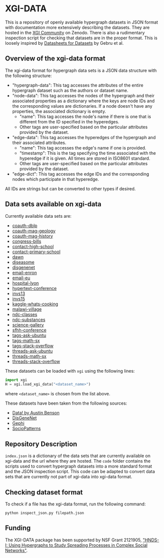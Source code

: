 # XGI-DATA
 
This is a repository of openly available hypergraph datasets in JSON format with documentation more extensively describing the datasets. They are hosted in the [XGI Community](https://zenodo.org/communities/xgi) on Zenodo. There is also a rudimentary inspection script for checking that datasets are in the proper format. This is loosely inspired by [Datasheets for Datasets](https://arxiv.org/abs/1803.09010) by Gebru et al.

## Overview of the xgi-data format
The xgi-data format for hypergraph data sets is a JSON data structure with the following structure:
* "hypergraph-data": This tag accesses the attributes of the entire hypergraph dataset such as the authors or dataset name.
* "node-data": This tag accesses the nodes of the hypergraph and their associated properties as a dictionary where the keys are node IDs and the corresponding values are dictionaries. If a node doesn't have any properties, the associated dictionary is empty.
  * "name": This tag accesses the node's name if there is one that is different from the ID specified in the hyperedges.
  * Other tags are user-specified based on the particular attributes provided by the dataset.
* "edge-data": This tag accesses the hyperedges of the hypergraph and their associated attributes.
  * "name": This tag accesses the edge's name if one is provided.
  * "timestamp": This is the tag specifying the time associated with the hyperedge if it is given. All times are stored in ISO8601 standard.
  * Other tags are user-specified based on the particular attributes provided by the dataset.
* "edge-dict": This tag accesses the edge IDs and the corresponding nodes which participate in that hyperedge.

All IDs are strings but can be converted to other types if desired.

## Data sets available on xgi-data

Currently available data sets are:
* [coauth-dblp](https://zenodo.org/records/10155873)
* [coauth-mag-geology](https://zenodo.org/records/10155787)
* [coauth-mag-history](https://zenodo.org/records/10155796)
* [congress-bills](https://zenodo.org/records/10155800)
* [contact-high-school](https://zenodo.org/records/10155802)
* [contact-primary-school](https://zenodo.org/records/10155810)
* [dawn](https://zenodo.org/records/10155779)
* [diseasome](https://zenodo.org/records/10155812)
* [disgenenet](https://zenodo.org/records/10155817)
* [email-enron](https://zenodo.org/records/10155819)
* [email-eu](https://zenodo.org/records/10155823)
* [hospital-lyon](https://zenodo.org/records/10155825)
* [hypertext-conference](https://zenodo.org/records/10206136)
* [invs13](https://zenodo.org/records/10206151)
* [invs15](https://zenodo.org/records/10206154)
* [kaggle-whats-cooking](https://zenodo.org/records/10157609)
* [malawi-village](https://zenodo.org/records/10206147)
* [ndc-classes](https://zenodo.org/records/10155772)
* [ndc-substances](https://zenodo.org/records/10155831)
* [science-gallery](https://zenodo.org/records/10206142)
* [sfhh-conference](https://zenodo.org/records/10198859)
* [tags-ask-ubuntu](https://zenodo.org/records/10155835)
* [tags-math-sx](https://zenodo.org/records/10155845)
* [tags-stack-overflow](https://zenodo.org/records/10155885)
* [threads-ask-ubuntu](https://zenodo.org/records/10373311)
* [threads-math-sx](https://zenodo.org/records/10373324)
* [threads-stack-overflow](https://zenodo.org/records/10373328)

These datasets can be loaded with `xgi` using the following lines:
```python
import xgi
H = xgi.load_xgi_data("<dataset_name>")
```
where `<dataset_name>` is chosen from the list above.

These datasets have been taken from the following sources:
* [Data! by Austin Benson](https://www.cs.cornell.edu/~arb/data/)
* [DisGeneNet](https://www.disgenet.org/)
* [Gephi](https://github.com/gephi/gephi.github.io/)
* [SocioPatterns](http://www.sociopatterns.org/)

## Repository Description
`index.json` is a dictionary of the data sets that are currently available on xgi-data and the url where they are hosted.
The `code` folder contains the scripts used to convert hypergraph datasets into a more standard format and the JSON inspection script. This code can be adapted to convert data sets that are currently not part of xgi-data into xgi-data format.


## Checking dataset format
To check if a file has the xgi-data format, run the following command:
```
python inspect_json.py filepath.json
```

## Funding
The XGI-DATA package has been supported by NSF Grant 2121905, ["HNDS-I: Using Hypergraphs to Study Spreading Processes in Complex Social Networks"](https://www.nsf.gov/awardsearch/showAward?AWD_ID=2121905).
